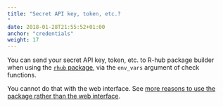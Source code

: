 ```yaml
---
title: "Secret API key, token, etc.?
"
date: 2018-01-28T21:55:52+01:00
anchor: "credentials"
weight: 17
---
```


You can send your secret API key, token, etc. to R-hub package builder when using the [`rhub` package](https://r-hub.github.io/rhub/reference/index.html), via the `env_vars` argument of check functions.

You cannot do that with the web interface. See [more reasons to use the package rather than the web interface](#pkg-vs-web).

